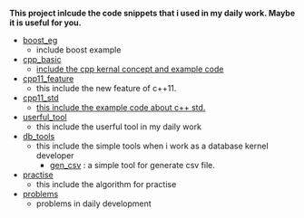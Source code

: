 **This project inlcude the code snippets that i used in my daily work. Maybe it is useful for you.**
- [boost_eg](./boost_eg)
  - include boost example
- [cpp_basic](./cpp_basic)
  - [include the cpp kernal concept and example code](./cpp_basic/cpp_basic.md)
- [cpp11_feature](./cpp11_feature)
  - this include the new feature of c++11. 
- [cpp11_std](./cpp11_std)
  - [this include the example code about c++ std.](./cpp11_std/stl_basic.md)
- [userful_tool](./userful_tool)
  - this include the userful tool in my daily work
- [db_tools](./db_tools)
  - this include the simple tools when i work as a database kernel developer
    - [gen_csv](./db_tools/gen_csv) : a simple tool for generate csv file.
- [practise](./practise)
  - this include the algorithm for practise
- [problems](./problems/)
  - problems in daily development
